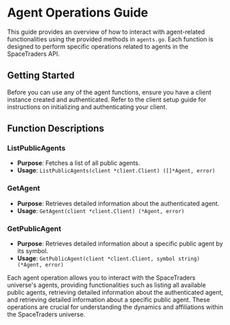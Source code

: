 # Agent Operations Guide

This guide provides an overview of how to interact with agent-related functionalities using the provided methods in `agents.go`. Each function is designed to perform specific operations related to agents in the SpaceTraders API.

## Getting Started

Before you can use any of the agent functions, ensure you have a client instance created and authenticated. Refer to the client setup guide for instructions on initializing and authenticating your client.

## Function Descriptions

### ListPublicAgents

- **Purpose**: Fetches a list of all public agents.
- **Usage**: `ListPublicAgents(client *client.Client) ([]*Agent, error)`

### GetAgent

- **Purpose**: Retrieves detailed information about the authenticated agent.
- **Usage**: `GetAgent(client *client.Client) (*Agent, error)`

### GetPublicAgent

- **Purpose**: Retrieves detailed information about a specific public agent by its symbol.
- **Usage**: `GetPublicAgent(client *client.Client, symbol string) (*Agent, error)`

Each agent operation allows you to interact with the SpaceTraders universe's agents, providing functionalities such as listing all available public agents, retrieving detailed information about the authenticated agent, and retrieving detailed information about a specific public agent. These operations are crucial for understanding the dynamics and affiliations within the SpaceTraders universe.
